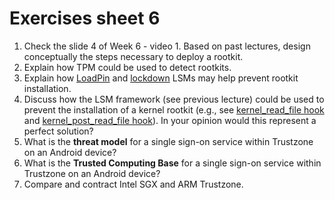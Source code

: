 # Exercises sheet 6

1. Check the slide 4 of Week 6 - video 1. Based on past lectures, design conceptually the steps necessary to deploy a rootkit.
2. Explain how TPM could be used to detect rootkits.
3. Explain how [LoadPin](https://www.kernel.org/doc/html/latest/admin-guide/LSM/LoadPin.html) and [lockdown](https://thenewstack.io/linux-kernel-finally-gets-its-lockdown/) LSMs may help prevent rootkit installation.
4. Discuss how the LSM framework (see previous lecture) could be used to prevent the installation of a kernel rootkit (e.g., see [kernel_read_file hook](https://github.com/torvalds/linux/blob/master/include/linux/lsm_hooks.h#L639) and [kernel_post_read_file hook](https://elixir.bootlin.com/linux/latest/source/include/linux/lsm_hooks.h#L645)). In your opinion would this represent a perfect solution?
5. What is the **threat model** for a single sign-on service within Trustzone on an Android device?
6. What is the **Trusted Computing Base** for a single sign-on service within Trustzone on an Android device?
7. Compare and contract Intel SGX and ARM Trustzone.
